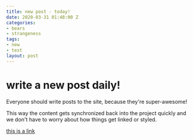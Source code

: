 ```yaml
---
title: new post - today!
date: 2020-03-31 01:48:00 Z
categories:
- bears
- strangeness
tags:
- new
- test
layout: post
---
```


# write a new post daily!

Everyone should write posts to the site, because they're super-awesome!

This way the content gets synchronized back into the project quickly and we don't have to worry about how things get linked or styled.

[this is a link](https://www.msn.com)